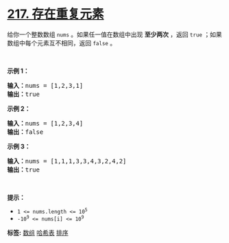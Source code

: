 # [217. 存在重复元素](https://leetcode-cn.com/problems/contains-duplicate)
给你一个整数数组 <code>nums</code> 。如果任一值在数组中出现 <strong>至少两次</strong> ，返回 <code>true</code> ；如果数组中每个元素互不相同，返回 <code>false</code> 。
<p>&nbsp;</p>

<p><strong>示例 1：</strong></p>

<pre>
<strong>输入：</strong>nums = [1,2,3,1]
<strong>输出：</strong>true</pre>

<p><strong>示例 2：</strong></p>

<pre>
<strong>输入：</strong>nums = [1,2,3,4]
<strong>输出：</strong>false</pre>

<p><strong>示例&nbsp;3：</strong></p>

<pre>
<strong>输入：</strong>nums = [1,1,1,3,3,4,3,2,4,2]
<strong>输出：</strong>true</pre>

<p>&nbsp;</p>

<p><strong>提示：</strong></p>

<ul>
	<li><code>1 &lt;= nums.length &lt;= 10<sup>5</sup></code></li>
	<li><code>-10<sup>9</sup> &lt;= nums[i] &lt;= 10<sup>9</sup></code></li>
</ul>

**标签:**  [数组](https://leetcode-cn.com/tag/array) [哈希表](https://leetcode-cn.com/tag/hash-table) [排序](https://leetcode-cn.com/tag/sorting) 
